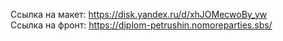 Ссылка на макет: https://disk.yandex.ru/d/xhJOMecwoBy_yw
<br/> Ссылка на фронт: https://diplom-petrushin.nomoreparties.sbs/
